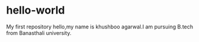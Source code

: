 # hello-world
My first repository
hello,my name is khushboo agarwal.I am pursuing B.tech from Banasthali university.
